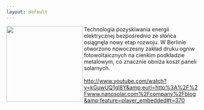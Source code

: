 ```yaml
---
layout: default
---
```

<img src="{{site.baseurl}}\articles\pictures\465.nanosolar.jpg"  align="left" width="200"><!--10--><p>
Technologia pozyskiwania energii elektrycznej bezpośrednio ze słońca osiągnęla nowy etap rozwoju. W Berlinie otworzono nowoczesny zakład druku ogniw fotowoltaicznych na cienkim podkładzie metalowym, co znacznie obniża koszt paneli solarnych.<br><br>http://www.youtube.com/watch?v=kGuwUQ1gl8Y&amp;eurl=http%3A%2F%2Fwww.nanosolar.com%2Fcompany%2Fblog&amp;feature=player_embedded#t=370<br></p>